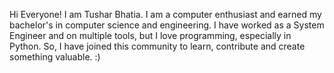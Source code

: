 Hi Everyone!
I am Tushar Bhatia. I am a computer enthusiast and earned my bachelor's in computer science and engineering.
I have worked as a System Engineer and on multiple tools, but I love programming, especially in Python.
So, I have joined this community to learn, contribute and create something valuable. :)

<!---
tusharx0809/tusharx0809 is a ✨ particular ✨ repository because its `README.md` (this file) appears on your GitHub profile.
You can click the Preview link to take a look at your changes.
--->
